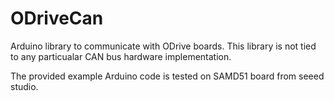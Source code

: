# ODriveCan
Arduino library to communicate with ODrive boards. This library is not tied to any particualar CAN bus hardware implementation.

The provided example Arduino code is tested on SAMD51 board from seeed studio.
